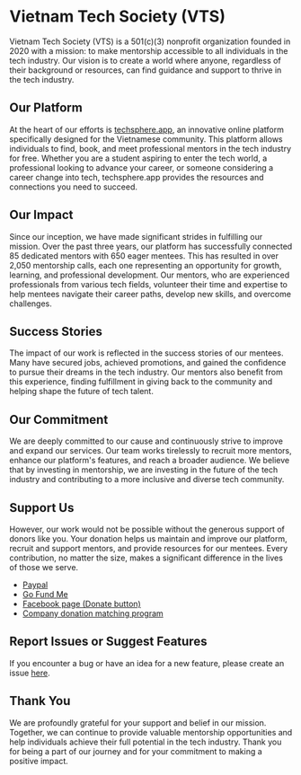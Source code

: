 # Vietnam Tech Society (VTS)

Vietnam Tech Society (VTS) is a 501(c)(3) nonprofit organization founded in 2020 with a mission: to make mentorship accessible to all individuals in the tech industry. Our vision is to create a world where anyone, regardless of their background or resources, can find guidance and support to thrive in the tech industry.

## Our Platform

At the heart of our efforts is <a href="https://techsphere.app" target="_blank">techsphere.app</a>, an innovative online platform specifically designed for the Vietnamese community. This platform allows individuals to find, book, and meet professional mentors in the tech industry for free. Whether you are a student aspiring to enter the tech world, a professional looking to advance your career, or someone considering a career change into tech, techsphere.app provides the resources and connections you need to succeed.

## Our Impact

Since our inception, we have made significant strides in fulfilling our mission. Over the past three years, our platform has successfully connected 85 dedicated mentors with 650 eager mentees. This has resulted in over 2,050 mentorship calls, each one representing an opportunity for growth, learning, and professional development. Our mentors, who are experienced professionals from various tech fields, volunteer their time and expertise to help mentees navigate their career paths, develop new skills, and overcome challenges.

## Success Stories

The impact of our work is reflected in the success stories of our mentees. Many have secured jobs, achieved promotions, and gained the confidence to pursue their dreams in the tech industry. Our mentors also benefit from this experience, finding fulfillment in giving back to the community and helping shape the future of tech talent.

## Our Commitment

We are deeply committed to our cause and continuously strive to improve and expand our services. Our team works tirelessly to recruit more mentors, enhance our platform's features, and reach a broader audience. We believe that by investing in mentorship, we are investing in the future of the tech industry and contributing to a more inclusive and diverse tech community.

## Support Us

However, our work would not be possible without the generous support of donors like you. Your donation helps us maintain and improve our platform, recruit and support mentors, and provide resources for our mentees. Every contribution, no matter the size, makes a significant difference in the lives of those we serve.

- <a href="https://www.paypal.com/US/fundraiser/charity/4485204" target="_blank">Paypal</a>
- <a href="https://gofund.me/507e0492" target="_blank">Go Fund Me</a>
- <a href="https://www.facebook.com/VietnamTechSociety/" target="_blank">Facebook page (Donate button)</a>
- <a href="https://causes.benevity.org/content/vietnam-tech-society" target="_blank">Company donation matching program</a>

## Report Issues or Suggest Features

If you encounter a bug or have an idea for a new feature, please create an issue <a href="https://github.com/Vietnam-Tech-Society/techsphere/issues" target="_blank">here</a>.

## Thank You

We are profoundly grateful for your support and belief in our mission. Together, we can continue to provide valuable mentorship opportunities and help individuals achieve their full potential in the tech industry. Thank you for being a part of our journey and for your commitment to making a positive impact.
